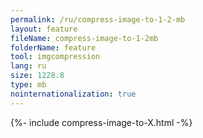 ```yaml
---
permalink: /ru/compress-image-to-1-2-mb
layout: feature
fileName: compress-image-to-1-2mb
folderName: feature
tool: imgcompression
lang: ru
size: 1228.8
type: mb
nointernationalization: true
---
```

{%- include compress-image-to-X.html -%}
      